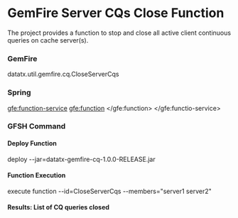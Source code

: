 # GemFire Server CQs Close Function

The project provides a function to stop and close all active client continuous queries on cache server(s). 

### GemFire
<function-service>
	<function>
		<class-name>datatx.util.gemfire.cq.CloseServerCqs</class-name>
	</function>
</function-service>

### Spring
<gfe:function-service>
	<gfe:function>
		<bean class="datatx.util.gemfire.cq.CloseServerCqs" />
	</gfe:function>
</gfe:functio-service>

### GFSH Command

#### Deploy Function
deploy --jar=datatx-gemfire-cq-1.0.0-RELEASE.jar

#### Function Execution
execute function --id=CloseServerCqs --members="server1 server2"

#### Results: List of CQ queries closed

